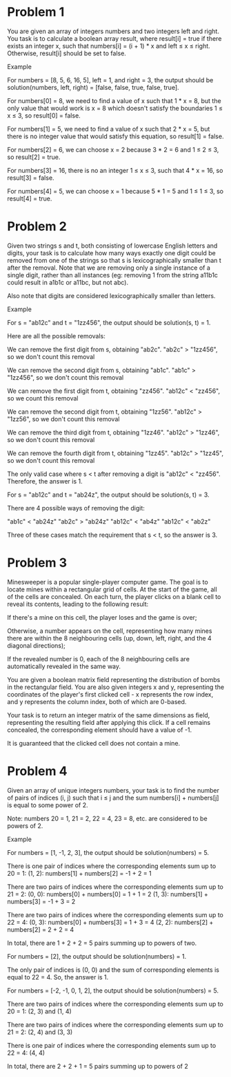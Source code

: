 # Problem 1
You are given an array of integers numbers and two integers left and right. You task is to calculate a boolean array result, where result[i] = true if there exists an integer x, such that numbers[i] = (i + 1) * x and left ≤ x ≤ right. Otherwise, result[i] should be set to false.

Example

For numbers = [8, 5, 6, 16, 5], left = 1, and right = 3, the output should be solution(numbers, left, right) = [false, false, true, false, true].

For numbers[0] = 8, we need to find a value of x such that 1 * x = 8, but the only value that would work is x = 8 which doesn't satisfy the boundaries 1 ≤ x ≤ 3, so result[0] = false.

For numbers[1] = 5, we need to find a value of x such that 2 * x = 5, but there is no integer value that would satisfy this equation, so result[1] = false.

For numbers[2] = 6, we can choose x = 2 because 3 * 2 = 6 and 1 ≤ 2 ≤ 3, so result[2] = true.

For numbers[3] = 16, there is no an integer 1 ≤ x ≤ 3, such that 4 * x = 16, so result[3] = false.

For numbers[4] = 5, we can choose x = 1 because 5 * 1 = 5 and 1 ≤ 1 ≤ 3, so result[4] = true.

# Problem 2
Given two strings s and t, both consisting of lowercase English letters and digits, your task is to calculate how many ways exactly one digit could be removed from one of the strings so that s is lexicographically smaller than t after the removal. Note that we are removing only a single instance of a single digit, rather than all instances (eg: removing 1 from the string a11b1c could result in a1b1c or a11bc, but not abc).

Also note that digits are considered lexicographically smaller than letters.

Example

For s = "ab12c" and t = "1zz456", the output should be solution(s, t) = 1.

Here are all the possible removals:

We can remove the first digit from s, obtaining "ab2c". "ab2c" > "1zz456", so we don't count this removal

We can remove the second digit from s, obtaining "ab1c". "ab1c" > "1zz456", so we don't count this removal

We can remove the first digit from t, obtaining "zz456". "ab12c" < "zz456", so we count this removal

We can remove the second digit from t, obtaining "1zz56". "ab12c" > "1zz56", so we don't count this removal

We can remove the third digit from t, obtaining "1zz46". "ab12c" > "1zz46", so we don't count this removal

We can remove the fourth digit from t, obtaining "1zz45". "ab12c" > "1zz45", so we don't count this removal

The only valid case where s < t after removing a digit is "ab12c" < "zz456". Therefore, the answer is 1.

For s = "ab12c" and t = "ab24z", the output should be solution(s, t) = 3.

There are 4 possible ways of removing the digit:

"ab1c" < "ab24z"
"ab2c" > "ab24z"
"ab12c" < "ab4z"
"ab12c" < "ab2z"

Three of these cases match the requirement that s < t, so the answer is 3.

# Problem 3
Minesweeper is a popular single-player computer game. The goal is to locate mines within a rectangular grid of cells. At the start of the game, all of the cells are concealed. On each turn, the player clicks on a blank cell to reveal its contents, leading to the following result:

If there's a mine on this cell, the player loses and the game is over;

Otherwise, a number appears on the cell, representing how many mines there are within the 8 neighbouring cells (up, down, left, right, and the 4 diagonal directions);

If the revealed number is 0, each of the 8 neighbouring cells are automatically revealed in the same way.

You are given a boolean matrix field representing the distribution of bombs in the rectangular field. You are also given integers x and y, representing the coordinates of the player's first clicked cell - x represents the row index, and y represents the column index, both of which are 0-based.

Your task is to return an integer matrix of the same dimensions as field, representing the resulting field after applying this click. If a cell remains concealed, the corresponding element should have a value of -1.

It is guaranteed that the clicked cell does not contain a mine.

# Problem 4
Given an array of unique integers numbers, your task is to find the number of pairs of indices (i, j) such that i ≤ j and the sum numbers[i] + numbers[j] is equal to some power of 2.

Note: numbers 20 = 1, 21 = 2, 22 = 4, 23 = 8, etc. are considered to be powers of 2.

Example

For numbers = [1, -1, 2, 3], the output should be solution(numbers) = 5.

There is one pair of indices where the corresponding elements sum up to 20 = 1:
(1, 2): numbers[1] + numbers[2] = -1 + 2 = 1

There are two pairs of indices where the corresponding elements sum up to 21 = 2:
(0, 0): numbers[0] + numbers[0] = 1 + 1 = 2
(1, 3): numbers[1] + numbers[3] = -1 + 3 = 2

There are two pairs of indices where the corresponding elements sum up to 22 = 4:
(0, 3): numbers[0] + numbers[3] = 1 + 3 = 4
(2, 2): numbers[2] + numbers[2] = 2 + 2 = 4

In total, there are 1 + 2 + 2 = 5 pairs summing up to powers of two.

For numbers = [2], the output should be solution(numbers) = 1.

The only pair of indices is (0, 0) and the sum of corresponding elements is equal to 22 = 4. So, the answer is 1.

For numbers = [-2, -1, 0, 1, 2], the output should be solution(numbers) = 5.

There are two pairs of indices where the corresponding elements sum up to 20 = 1: (2, 3) and (1, 4)

There are two pairs of indices where the corresponding elements sum up to 21 = 2: (2, 4) and (3, 3)

There is one pair of indices where the corresponding elements sum up to 22 = 4: (4, 4)

In total, there are 2 + 2 + 1 = 5 pairs summing up to powers of 2


